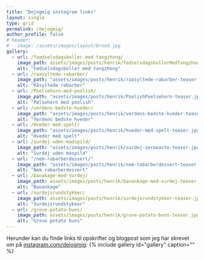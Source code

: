 ```yaml
---
title: "Dejogmig instagram links"
layout: single
type: grid
permalink: /dejogmig/
author_profile: false
# header:
#   image: /assets/images/layout/broed.jpg
gallery: 
  - url: /foedselsdagsboller-med-tangzhong/
    image_path: assets/images/posts/henrik/fodselsdagsbollerMedTangzhong-teaser.jpg
    alt: "Fødselsdagsboller med tangzhong"
  - url: /raasyltede-rabarber/
    image_path: "assets/images/posts/henrik/raasyltede-rabarber-teaser.jpg"
    alt: "Råsyltede rabarber" 
  - url: /Poelsehorn-med-poolish/ 
    image_path: "assets/images/posts/henrik/PoolishPoelsehorn-teaser.jpg"
    alt: "Pølsehorn med poolish" 
  - url: /verdens-bedste-hveder/
    image_path: "assets/images/posts/henrik/verdens-bedste-hveder-teaser.jpg"
    alt: "Verdens bedste hveder"
  - url: /Hveder-med-spelt/
    image_path: "assets/images/posts/henrik/hveder-med-spelt-teaser.jpg"
    alt: "Hveder med spelt"
  - url: /surdej-uden-madspild/
    image_path: "assets/images/posts/henrik/surdej-zerowaste-teaser.jpg"
    alt: "Surdej uden maspild"
  - url: "/nem-rabarberdessert/"
    image_path: "assets/images/posts/henrik/nem-rabarberdessert-teaser.jpg"
    alt: "Nem rabarberdessert"
  - url: /banakage-med-surdej/
    image_path: assets/images/posts/henrik/banankage-med-surdej-teaser.jpg
    alt: "Banankage"
  - url: /surdejsrundstykker/
    image_path: assets/images/posts/henrik/surdejsrundstykker-teaser.jpg
    alt: "Surdejsrundstykker" 
  - url: /grove-potato-buns/
    image_path: assets/images/posts/henrik/grove-potato-buns-teaser.jpg
    alt: "Grove potato buns"
---
```

Herunder kan du finde links til opskrifter og blogpost som jeg har skrevet om på [instagram.com/dejogmig](https://instagram.com/dejogmig): 
{% include gallery id="gallery"  caption="" %}
